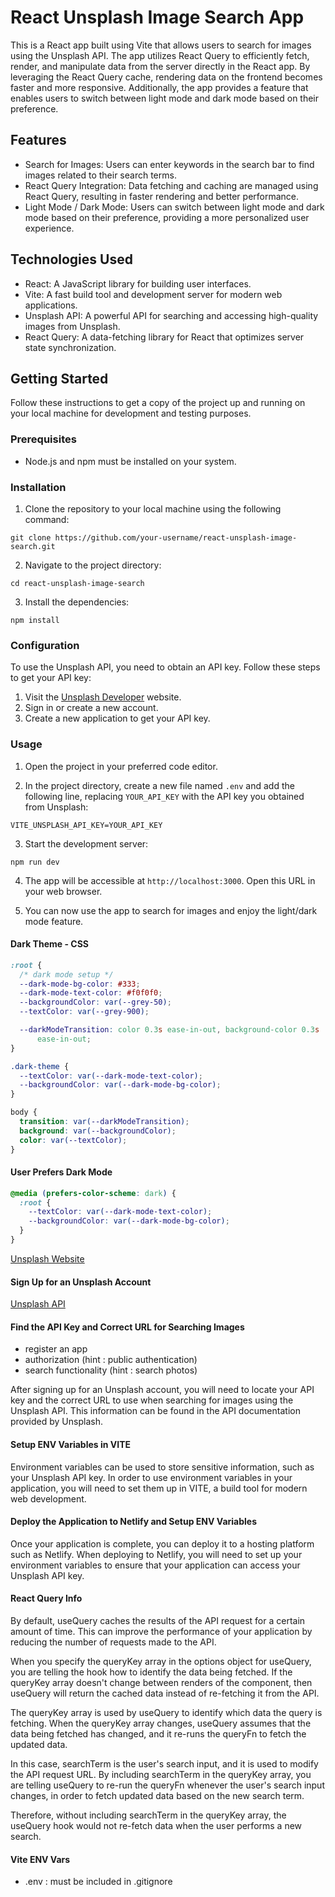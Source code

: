 # React Unsplash Image Search App

This is a React app built using Vite that allows users to search for images using the Unsplash API. The app utilizes React Query to efficiently fetch, render, and manipulate data from the server directly in the React app. By leveraging the React Query cache, rendering data on the frontend becomes faster and more responsive. Additionally, the app provides a feature that enables users to switch between light mode and dark mode based on their preference.

## Features

- Search for Images: Users can enter keywords in the search bar to find images related to their search terms.
- React Query Integration: Data fetching and caching are managed using React Query, resulting in faster rendering and better performance.
- Light Mode / Dark Mode: Users can switch between light mode and dark mode based on their preference, providing a more personalized user experience.

## Technologies Used

- React: A JavaScript library for building user interfaces.
- Vite: A fast build tool and development server for modern web applications.
- Unsplash API: A powerful API for searching and accessing high-quality images from Unsplash.
- React Query: A data-fetching library for React that optimizes server state synchronization.

## Getting Started

Follow these instructions to get a copy of the project up and running on your local machine for development and testing purposes.

### Prerequisites

- Node.js and npm must be installed on your system.

### Installation

1. Clone the repository to your local machine using the following command:

```
git clone https://github.com/your-username/react-unsplash-image-search.git
```

2. Navigate to the project directory:

```
cd react-unsplash-image-search
```

3. Install the dependencies:

```
npm install
```

### Configuration

To use the Unsplash API, you need to obtain an API key. Follow these steps to get your API key:

1. Visit the [Unsplash Developer](https://unsplash.com/developers) website.
2. Sign in or create a new account.
3. Create a new application to get your API key.

### Usage

1. Open the project in your preferred code editor.

2. In the project directory, create a new file named `.env` and add the following line, replacing `YOUR_API_KEY` with the API key you obtained from Unsplash:

```
VITE_UNSPLASH_API_KEY=YOUR_API_KEY
```

3. Start the development server:

```
npm run dev
```

4. The app will be accessible at `http://localhost:3000`. Open this URL in your web browser.

5. You can now use the app to search for images and enjoy the light/dark mode feature.

#### Dark Theme - CSS

```css
:root {
  /* dark mode setup */
  --dark-mode-bg-color: #333;
  --dark-mode-text-color: #f0f0f0;
  --backgroundColor: var(--grey-50);
  --textColor: var(--grey-900);

  --darkModeTransition: color 0.3s ease-in-out, background-color 0.3s
      ease-in-out;
}

.dark-theme {
  --textColor: var(--dark-mode-text-color);
  --backgroundColor: var(--dark-mode-bg-color);
}

body {
  transition: var(--darkModeTransition);
  background: var(--backgroundColor);
  color: var(--textColor);
}
```

#### User Prefers Dark Mode

```css
@media (prefers-color-scheme: dark) {
  :root {
    --textColor: var(--dark-mode-text-color);
    --backgroundColor: var(--dark-mode-bg-color);
  }
}
```

[Unsplash Website](https://unsplash.com/)

#### Sign Up for an Unsplash Account

[Unsplash API](https://unsplash.com/developers)

#### Find the API Key and Correct URL for Searching Images

- register an app
- authorization (hint : public authentication)
- search functionality (hint : search photos)

After signing up for an Unsplash account, you will need to locate your API key and the correct URL to use when searching for images using the Unsplash API. This information can be found in the API documentation provided by Unsplash.

#### Setup ENV Variables in VITE

Environment variables can be used to store sensitive information, such as your Unsplash API key. In order to use environment variables in your application, you will need to set them up in VITE, a build tool for modern web development.

#### Deploy the Application to Netlify and Setup ENV Variables

Once your application is complete, you can deploy it to a hosting platform such as Netlify. When deploying to Netlify, you will need to set up your environment variables to ensure that your application can access your Unsplash API key.

#### React Query Info

By default, useQuery caches the results of the API request for a certain amount of time. This can improve the performance of your application by reducing the number of requests made to the API.

When you specify the queryKey array in the options object for useQuery, you are telling the hook how to identify the data being fetched. If the queryKey array doesn't change between renders of the component, then useQuery will return the cached data instead of re-fetching it from the API.

The queryKey array is used by useQuery to identify which data the query is fetching. When the queryKey array changes, useQuery assumes that the data being fetched has changed, and it re-runs the queryFn to fetch the updated data.

In this case, searchTerm is the user's search input, and it is used to modify the API request URL. By including searchTerm in the queryKey array, you are telling useQuery to re-run the queryFn whenever the user's search input changes, in order to fetch updated data based on the new search term.

Therefore, without including searchTerm in the queryKey array, the useQuery hook would not re-fetch data when the user performs a new search.

#### Vite ENV Vars

- .env : must be included in .gitignore
